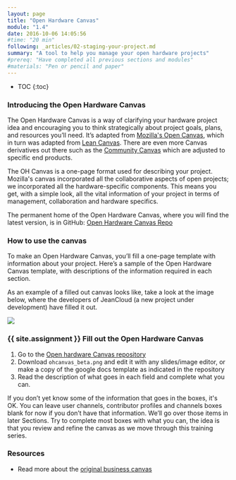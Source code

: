 ```yaml
---
layout: page
title: "Open Hardware Canvas"
module: "1.4"
date: 2016-10-06 14:05:56
#time: "20 min"
following: _articles/02-staging-your-project.md
summary: "A tool to help you manage your open hardware projects"
#prereq: "Have completed all previous sections and modules"
#materials: "Pen or pencil and paper"
---
```


* TOC
{:toc}


### Introducing the Open Hardware Canvas

The Open Hardware Canvas is a way of clarifying your hardware project idea and encouraging you to think strategically about project goals, plans, and resources you’ll need. It’s adapted from [Mozilla's Open Canvas](https://mozilla.github.io/open-leadership-training-series/articles/opening-your-project/develop-an-open-project-strategy-with-open-canvas/#assignment--make-an-open-canvas), which in turn was adapted from [Lean Canvas](https://leanstack.com/lean-canvas/). There are even more Canvas derivatives out there such as the [Community Canvas](https://community-canvas.org/) which are adjusted to specific end products.

The OH Canvas is a one-page format used for describing your project. Mozilla's canvas incorporated all the collaborative aspects of open projects; we incorporated all the hardware-specific components. This means you get, with a simple look, all the vital information of your project in terms of management, collaboration and hardware specifics.

The permanent home of the Open Hardware Canvas, where you will find the latest version, is in GitHub: [Open Hardware Canvas Repo](https://github.com/ohwmakers/ohcanvas)

### How to use the canvas

To make an Open Hardware Canvas, you’ll fill a one-page template with information about your project. Here’s a sample of the Open Hardware Canvas template, with descriptions of the information required in each section.

As an example of a filled out canvas looks like, take a look at the image below, where the developers of JeanCloud (a new project under development) have filled it out.


<img src="../../../_site/img/2022-03-20_OH-canvas-JeanCloud.png">



### {{ site.assignment }} Fill out the Open Hardware Canvas

1. Go to the [Open hardware Canvas repository](https://github.com/ohwmakers/ohcanvas)
2. Download `ohcanvas_beta.png` and edit it with any slides/image editor, or make a copy of the google docs template as indicated in the repository
3. Read the description of what goes in each field and complete what you can.

If you don’t yet know some of the information that goes in the boxes, it's OK. You can leave user channels, contributor profiles and channels boxes blank for now if you don’t have that information. We’ll go over those items in later Sections. Try to complete most boxes with what you can, the idea is that you review and refine the canvas as we move through this training series.

### Resources
- Read more about the [original business canvas](https://en.wikipedia.org/wiki/Business_Model_Canvas)

